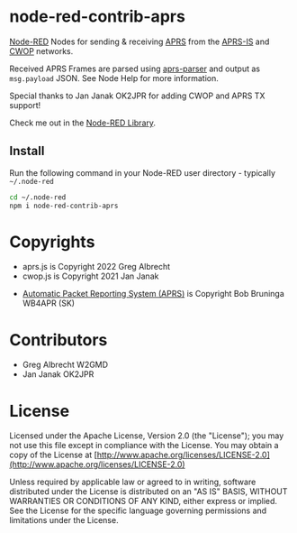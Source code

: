 node-red-contrib-aprs
======================

[Node-RED](https://www.nodered.org) Nodes for sending & receiving [APRS](http://www.aprs.org/) from 
the [APRS-IS](http://www.aprs-is.net/) and [CWOP](http://www.wxqa.com/) networks.

Received APRS Frames are parsed using [aprs-parser](https://github.com/adriann0/npm-aprs-parser) 
and output as `msg.payload` JSON. See Node Help for more information.

Special thanks to Jan Janak OK2JPR for adding CWOP and APRS TX support!

Check me out in the [Node-RED Library](https://flows.nodered.org/node/node-red-contrib-aprs).

Install
-------

Run the following command in your Node-RED user directory - typically `~/.node-red`

```bash
cd ~/.node-red
npm i node-red-contrib-aprs
```

# Copyrights

* aprs.js is Copyright 2022 Greg Albrecht
* cwop.js is Copyright 2021 Jan Janak
* <p><a href="http://www.aprs.org">Automatic Packet Reporting System (APRS)</a> is Copyright Bob Bruninga WB4APR (SK)</p>

# Contributors

* Greg Albrecht W2GMD
* Jan Janak OK2JPR

# License

Licensed under the Apache License, Version 2.0 (the "License");
you may not use this file except in compliance with the License.
You may obtain a copy of the License at [http://www.apache.org/licenses/LICENSE-2.0](http://www.apache.org/licenses/LICENSE-2.0)

Unless required by applicable law or agreed to in writing, software
distributed under the License is distributed on an "AS IS" BASIS,
WITHOUT WARRANTIES OR CONDITIONS OF ANY KIND, either express or implied.
See the License for the specific language governing permissions and
limitations under the License.
